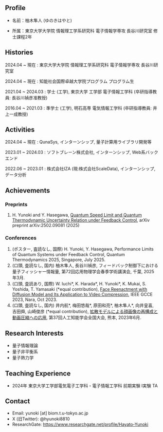 ## Profile

- 名前：柚木隼人 (ゆのきはやと)

- 所属：東京大学大学院 情報理工学系研究科 電子情報学専攻 長谷川研究室 修士課程2年

## Histories
2024.04 ~ 現在 : 東京大学大学院 情報理工学系研究科 電子情報学専攻 長谷川研究室

2024.04 ~ 現在 : 知能社会国際卓越大学院プログラム プログラム生

2021.04 ~ 2024.03 : 学士 (工学), 東京大学 工学部 電子情報工学科 (卒研指導教員: 長谷川禎彦准教授)

2016.04 ~ 2021.03 : 準学士 (工学), 明石高専 電気情報工学科 (卒研指導教員: 井上一成教授)

## Activities
2024.04 ~ 現在 : QunaSys, インターンシップ, 量子計算用ライブラリ開発等

2023.01 ~ 2024.03 : ソフトブレーン株式会社, インターンシップ, Web系バックエンド

2022.06 ~ 2023.01 : 株式会社IZA (現:株式会社ScaleData), インターンシップ, データ分析

## Achievements

### Preprints
1. H. Yunoki and Y. Hasegawa, [Quantum Speed Limit and Quantum Thermodynamic Uncertainty Relation under Feedback Control](https://arxiv.org/abs/2502.09081), arXiv preprint arXiv:2502.09081 (2025)

### Conferences
1. (ポスター, 査読なし, 国際) H. Yunoki, Y. Hasegawa, Performance Limits of Quantum Systems under Feedback Control, Quantum Thermodynamics 2025, Singapore, July 2025.
2. (口頭, 査読なし, 国内) 柚木隼人, 長谷川禎彦, フィードバック制御下における量子フィッシャー情報量, 第72回応用物理学会春季学術講演会, 千葉, 2025年3月.
3. (口頭, 査読あり, 国際) W. Iuchi\*, K. Harada\*, H. Yunoki\*, K. Mukai, S. Yoshida, T. Yamasaki (*equal contribution), [Face Reenactment with Diffusion Model and Its Application to Video Compression](https://ieeexplore.ieee.org/document/10315329), IEEE GCCE 2023, Nara, Oct 2023.
4. (口頭, 査読なし, 国内) 井内航\*, 梅田悠哉\*, 原田和亮\*, 柚木隼人\*, 向井皇喜, 吉田舜, 山崎俊彦 (*equal contribution), [拡散モデルによる顔画像の再構成と動画圧縮への応用](https://www.jstage.jst.go.jp/article/pjsai/JSAI2023/0/JSAI2023_3D5GS203/_article/-char/ja/), 第37回人工知能学会全国大会, 熊本, 2023年6月.

## Research Interests
- 量子情報理論
- 量子非平衡系
- 量子熱力学

## Teaching Experience
- 2024年 東京大学工学部電気電子工学科・電子情報工学科 前期実験 I実験 TA

## Contact
- Email:  yunoki [at] biom.t.u-tokyo.ac.jp
- X (旧Twitter): @hyunoki8810
- ResearchGate: https://www.researchgate.net/profile/Hayato-Yunoki